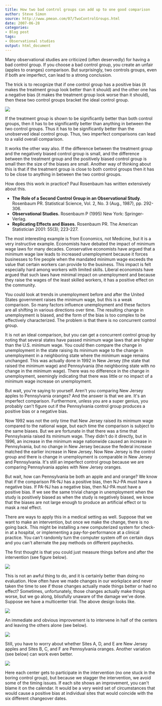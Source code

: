 ```yaml
---
title: How two bad control groups can add up to one good comparison
author: Steve Simon
source: http://www.pmean.com/07/TwoControlGroups.html
date: 2007-06-28
categories:
- Blog post
tags:
- Observational studies
output: html_document
---
```

Many observational studies are criticized (often deservedly) for
having a bad control group. If you choose a bad control group, you
create an unfair (apples to oranges) comparison. But surprisingly, two
controls groups, even if both are imperfect, can lead to a strong
conclusion.

The trick is to recognize that if one control group has a positive
bias (it makes the treatment group look better than it should) and the
other one has a negative bias (it makes the treatment group look worse
than it should), then these two control groups bracket the ideal
control group.

![](http://www.pmean.com/new-images/07/TwoControlGroups01.gif)

If the treatment group is shown to be significantly better than both
control groups, then it has to be significantly better than anything
in between the two control groups. Thus it has to be significantly
better than the unobserved ideal control group. Thus, two imperfect
comparisons can lead to a valid overall comparison.

It works the other way also. If the difference between the treatment
group and the negatively biased control group is small, and the
difference between the treatment group and the positively biased
control group is small then the size of the biases are small. Another
way of thinking about this is that if the treatment group is close to
both control groups then it has to be close to anything in between the
two control groups.

How does this work in practice? Paul Rosenbaum has written extensively
about this.

-   **The Role of a Second Control Group in an Observational Study**.
    Rosenbaum PR. Statistical Science, Vol. 2, No. 3 (Aug., 1987), pp.
    292-306.
-   **Observational Studies.** Rosenbaum P (1995) New York:
    Springer-Verlag.
-   **Replicating Effects and Biases.** Rosenbaum PR. The American
    Statistician 2001: 55(3); 223-227.

The most interesting example is from Economics, not Medicine, but it
is a very instructive example. Economists have debated the impact of
minimum wage laws for many decades. Conservative economists have
argued that a minimum wage law leads to increased unemployment because
it forces businesses to fire people when the mandated minimum wage
exceeds the value that certain workers can provide to the business.
This impact is felt especially hard among workers with limited skills.
Liberal economists have argued that such laws have minimal impact on
unemployment and because they raise the wages of the least skilled
workers, it has a positive effect on the community.

You could look at trends in unemployment before and after the United
States government raises the minimum wage, but this is a weak
comparison. So many factors influence unemployment and these factors
are all shifting in various directions over time. The resulting change
in unemployment is biased, and the form of the bias is too complex to
be effectively characterized. The problem is that there is no
concurrent control group.

It is not an ideal comparison, but you can get a concurrent control
group by noting that several states have passed minimum wage laws that
are higher than the U.S. minimum wage. You could then compare the
change in unemployment in the state raising its minimum wage to the
change in unemployment in a neighboring state where the minimum wage
remains unchanged. This was actually done in 1992 in New Jersey (the
state that raised the minimum wage) and Pennsylvania (the neighboring
state with no change in the minimum wage). There was no difference in
the change in unemployment, seemingly indicating that there was little
or no impact of a minimum wage increase on unemployment.

But wait, you're saying to yourself. Aren't you comparing New Jersey
apples to Pennsylvania oranges? And the answer is that we are. It's
an imperfect comparison. Furthermore, unless you are a super genius,
you probably can't figure out if the Pennsylvania control group
produces a positive bias or a negative bias.

Now 1992 was not the only time that New Jersey raised its minimum wage
compared to the national wage, but each time the comparison is subject
to the same biases. But we are fortunate in that there was a time that
Pennsylvania raised its minimum wage. They didn't do it directly, but
in 1996, an increase in the minimum wage nationwide caused an increase
in Pennsylvania, but no change in New Jersey because the federal
increase matched the earlier increase in New Jersey. Now New Jersey is
the control group and there is change in unemployment is comparable in
New Jersey and Pennsylvania. It's still an imperfect control group
because we are comparing Pennsylvania apples with New Jersey oranges.

But wait, how can Pennsylvania be both an apple and and orange? We
know that if the comparison PA-NJ has a positive bias, then NJ-PA must
have a negative bias.   If PA-NJ has a negative bias, then NJ-PA must
have a positive bias. If we see the same trivial change in
unemployment when the study is positively biased as when the study is
negatively biased, we know that the biases are not large enough to
produce an artificial effect or to mask a real effect.

There are ways to apply this in a medical setting as well. Suppose
that we want to make an intervention, but once we make the change,
there is no going back. This might be installing a new computerized
system for check-in at a hospital, or implementing a
pay-for-performance at a clinical practice. You can't randomly turn
the computer system off on certain days and you can't alternate the
pay methods on different paychecks.

The first thought is that you could just measure things before and
after the intervention (see figure below).

![](http://www.pmean.com/new-images/07/TwoControlGroups02.gif)

This is not an awful thing to do, and it is certainly better than
doing no evaluation. How often have we made changes in our workplace
and never taken the time to see if those changes actually made things
better or had no effect? Sometimes, unfortunately, those changes
actually make things worse, but we go along, blissfully unaware of the
damage we've done. Suppose we have a multicenter trial. The above
design looks like.

![](http://www.pmean.com/new-images/07/TwoControlGroups03.gif)

An immediate and obvious improvement is to intervene in half of the
centers and leaving the others alone (see below).

![](http://www.pmean.com/new-images/07/TwoControlGroups04.gif)

Still, you have to worry about whether Sites A, D, and E are New
Jersey apples and Sites B, C, and F are Pennsylvania oranges. Another
variation (see below) can work even better.

![](http://www.pmean.com/new-images/07/TwoControlGroups05.gif)

Here each center gets to participate in the intervention (no one stuck
in the boring control group), but because we stagger the intervention,
we avoid some of the timing issues. If each site shows an improvement,
you can't blame it on the calendar. It would be a very weird set of
circumstances that would cause a positive bias at individual sites
that would coincide with the six different changeover dates.
